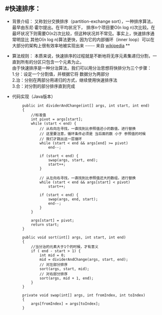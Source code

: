
#快速排序：
---
* 背景介绍： 又称划分交换排序（partition-exchange sort），一种排序算法，最早由东尼·霍尔提出。在平均状况下，
排序n个项目要Ο(n log n)次比较。在最坏状况下则需要Ο(n2)次比较，但这种状况并不常见。事实上，快速排序通常明显比
其他Ο(n log n)算法更快，因为它的内部循环（inner loop）可以在大部分的架构上很有效率地被实现出来 ----- 
来自 [wikipedia](https://zh.wikipedia.org/wiki/%E5%86%92%E6%B3%A1%E6%8E%92%E5%BA%8F)  **
* 算法规则： 本质来说，快速排序的过程就是不断地将无序元素集递归分割，一直到所有的分区只包含一个元素为止。 
<br> 由于快速排序是一种分治算法，我们可以用分治思想将快排分为三个步骤：<br> 1.分：设定一个分割值，并根据它将
数据分为两部分<br> 2.治：分别在两部分用递归的方式，继续使用快速排序法 <br> 3.合：对分割的部分排序直到完成 

* 代码实现（Java版本）
```
        public int dividerAndChange(int[] args, int start, int end) 
        {   
            //标准值
        	int pivot = args[start];
    		while (start < end) {
    			// 从右向左寻找，一直找到比参照值还小的数值，进行替换
    			// 这里要注意，循环条件必须是 当后面的数 小于 参照值的时候
    			// 我们才跳出这一层循环
    			while (start < end && args[end] >= pivot)
    				end--;
    
    			if (start < end) {
    				swap(args, start, end);
    				start++;
    			}
    
    			// 从左向右寻找，一直找到比参照值还大的数组，进行替换
    			while (start < end && args[start] < pivot)
    				start++;
    
    			if (start < end) {
    				swap(args, end, start);
    				end--;
    			}
    		}
    
    		args[start] = pivot;
    		return start;
    	}

    	public void sort(int[] args, int start, int end) 
        {
    		//当分治的元素大于1个的时候，才有意义
    		if ( end - start > 1) {
                int mid = 0;
    			mid = dividerAndChange(args, start, end);
    			// 对左部分排序
    			sort(args, start, mid);
    			// 对右部分排序
    			sort(args, mid + 1, end);
    		}
    	}

    	private void swap(int[] args, int fromIndex, int toIndex) 
        {
    		args[fromIndex] = args[toIndex];
    	}
```
